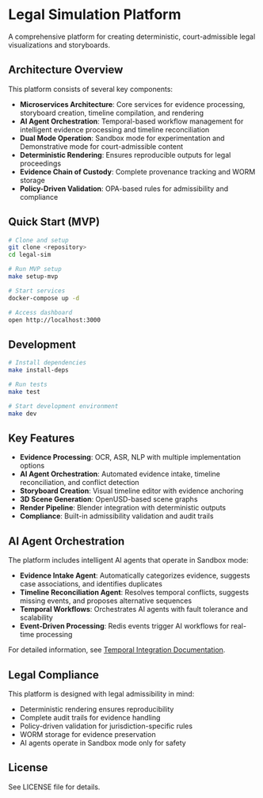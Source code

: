 # Legal Simulation Platform

A comprehensive platform for creating deterministic, court-admissible legal visualizations and storyboards.

## Architecture Overview

This platform consists of several key components:

- **Microservices Architecture**: Core services for evidence processing, storyboard creation, timeline compilation, and rendering
- **AI Agent Orchestration**: Temporal-based workflow management for intelligent evidence processing and timeline reconciliation
- **Dual Mode Operation**: Sandbox mode for experimentation and Demonstrative mode for court-admissible content
- **Deterministic Rendering**: Ensures reproducible outputs for legal proceedings
- **Evidence Chain of Custody**: Complete provenance tracking and WORM storage
- **Policy-Driven Validation**: OPA-based rules for admissibility and compliance

## Quick Start (MVP)

```bash
# Clone and setup
git clone <repository>
cd legal-sim

# Run MVP setup
make setup-mvp

# Start services
docker-compose up -d

# Access dashboard
open http://localhost:3000
```

## Development

```bash
# Install dependencies
make install-deps

# Run tests
make test

# Start development environment
make dev
```

## Key Features

- **Evidence Processing**: OCR, ASR, NLP with multiple implementation options
- **AI Agent Orchestration**: Automated evidence intake, timeline reconciliation, and conflict detection
- **Storyboard Creation**: Visual timeline editor with evidence anchoring
- **3D Scene Generation**: OpenUSD-based scene graphs
- **Render Pipeline**: Blender integration with deterministic outputs
- **Compliance**: Built-in admissibility validation and audit trails

## AI Agent Orchestration

The platform includes intelligent AI agents that operate in Sandbox mode:

- **Evidence Intake Agent**: Automatically categorizes evidence, suggests case associations, and identifies duplicates
- **Timeline Reconciliation Agent**: Resolves temporal conflicts, suggests missing events, and proposes alternative sequences
- **Temporal Workflows**: Orchestrates AI agents with fault tolerance and scalability
- **Event-Driven Processing**: Redis events trigger AI workflows for real-time processing

For detailed information, see [Temporal Integration Documentation](docs/TEMPORAL_INTEGRATION.md).

## Legal Compliance

This platform is designed with legal admissibility in mind:
- Deterministic rendering ensures reproducibility
- Complete audit trails for evidence handling
- Policy-driven validation for jurisdiction-specific rules
- WORM storage for evidence preservation
- AI agents operate in Sandbox mode only for safety

## License

See LICENSE file for details.
